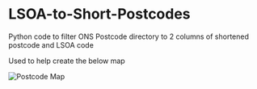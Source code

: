 # LSOA-to-Short-Postcodes
Python code to filter ONS Postcode directory to 2 columns of shortened postcode and LSOA code

Used to help create the below map


![Postcode Map](https://github.com/ConnorMerrell/LSOA-to-Short-Postcodes/assets/138818788/0fa43eb6-4bcd-4aef-95ee-916519295330)

